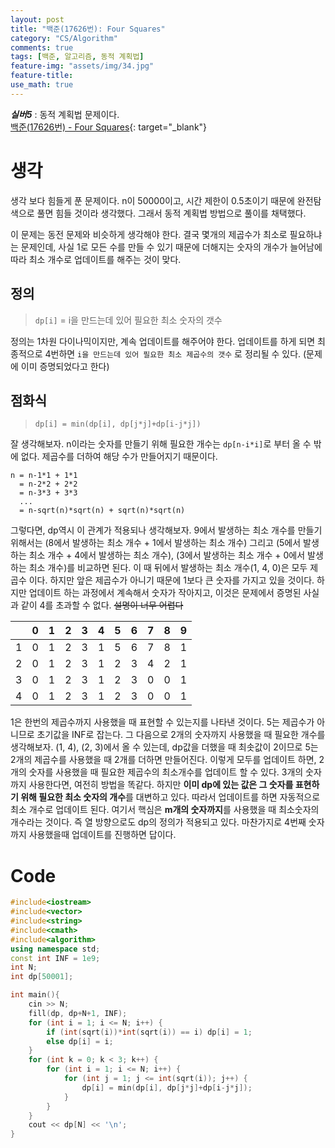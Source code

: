 ```yaml
---
layout: post
title: "백준(17626번): Four Squares"
category: "CS/Algorithm"
comments: true
tags: [백준, 알고리즘, 동적 계획법]
feature-img: "assets/img/34.jpg"
feature-title:
use_math: true
---
```


**_실버5_** : 동적 계획법 문제이다.  
[백준(17626번) - Four Squares](https://www.acmicpc.net/problem/17626){: target="\_blank"}

# 생각

생각 보다 힘들게 푼 문제이다. n이 50000이고, 시간 제한이 0.5초이기 때문에 완전탐색으로 풀면 힘들 것이라 생각했다. 그래서 동적 계획법 방법으로 풀이를 채택했다.

이 문제는 동전 문제와 비슷하게 생각해야 한다. 결국 몇개의 제곱수가 최소로 필요하냐는 문제인데, 사실 1로 모든 수를 만들 수 있기 때문에 더해지는 숫자의 개수가 늘어남에 따라 최소 개수로 업데이트를 해주는 것이 맞다.

## 정의

> `dp[i]` = i을 만드는데 있어 필요한 최소 숫자의 갯수

정의는 1차원 다이나믹이지만, 계속 업데이트를 해주어야 한다. 업데이트를 하게 되면 최종적으로 4번하면 `i을 만드는데 있어 필요한 최소 제곱수의 갯수` 로 정리될 수 있다. (문제에 이미 증명되었다고 한다)

## 점화식

> `dp[i] = min(dp[i], dp[j*j]+dp[i-j*j])`

잘 생각해보자. n이라는 숫자를 만들기 위해 필요한 개수는 `dp[n-i*i]`로 부터 올 수 밖에 없다. 제곱수를 더하여 해당 수가 만들어지기 때문이다.

```
n = n-1*1 + 1*1
  = n-2*2 + 2*2
  = n-3*3 + 3*3
  ...
  = n-sqrt(n)*sqrt(n) + sqrt(n)*sqrt(n)
```

그렇다면, dp역시 이 관계가 적용되나 생각해보자. 9에서 발생하는 최소 개수를 만들기 위해서는 (8에서 발생하는 최소 개수 + 1에서 발생하는 최소 개수) 그리고 (5에서 발생하는 최소 개수 + 4에서 발생하는 최소 개수), (3에서 발생하는 최소 개수 + 0에서 발생하는 최소 개수)를 비교하면 된다. 이 때 뒤에서 발생하는 최소 개수(1, 4, 0)은 모두 제곱수 이다. 하지만 앞은 제곱수가 아니기 때문에 1보다 큰 숫자를 가지고 있을 것이다. 하지만 업데이트 하는 과정에서 계속해서 숫자가 작아지고, 이것은 문제에서 증명된 사실과 같이 4를 초과할 수 없다. ~~설명이 너무 어렵다~~

|     |  0  |  1  |  2  |  3  |  4  |  5  |  6  |  7  |  8  |  9  |
| :-: | :-: | :-: | :-: | :-: | :-: | :-: | :-: | :-: | :-: | :-: |
|  1  |  0  |  1  |  2  |  3  |  1  |  5  |  6  |  7  |  8  |  1  |
|  2  |  0  |  1  |  2  |  3  |  1  |  2  |  3  |  4  |  2  |  1  |
|  3  |  0  |  1  |  2  |  3  |  1  |  2  |  3  |  0  |  0  |  1  |
|  4  |  0  |  1  |  2  |  3  |  1  |  2  |  3  |  0  |  0  |  1  |

1은 한번의 제곱수까지 사용했을 때 표현할 수 있는지를 나타낸 것이다. 5는 제곱수가 아니므로 초기값을 INF로 잡는다. 그 다음으로 2개의 숫자까지 사용했을 때 필요한 개수를 생각해보자. (1, 4), (2, 3)에서 올 수 있는데, dp값을 더했을 때 최솟값이 2이므로 5는 2개의 제곱수를 사용했을 때 2개를 더하면 만들어진다. 이렇게 모두를 업데이트 하면, 2개의 숫자를 사용했을 때 필요한 제곱수의 최소개수를 업데이트 할 수 있다. 3개의 숫자까지 사용한다면, 여전히 방법을 똑같다. 하지만 **이미 dp에 있는 값은 그 숫자를 표현하기 위해 필요한 최소 숫자의 개수**를 대변하고 있다. 따라서 업데이트를 하면 자동적으로 최소 개수로 업데이트 된다. 여기서 핵심은 **m개의 숫자까지**를 사용했을 때 최소숫자의 개수라는 것이다. 즉 열 방향으로도 dp의 정의가 적용되고 있다. 마찬가지로 4번째 숫자까지 사용했을때 업데이트를 진행하면 답이다.

# Code

```c++
#include<iostream>
#include<vector>
#include<string>
#include<cmath>
#include<algorithm>
using namespace std;
const int INF = 1e9;
int N;
int dp[50001];

int main(){
    cin >> N;
    fill(dp, dp+N+1, INF);
    for (int i = 1; i <= N; i++) {
        if (int(sqrt(i))*int(sqrt(i)) == i) dp[i] = 1;
        else dp[i] = i;
    }
    for (int k = 0; k < 3; k++) {
        for (int i = 1; i <= N; i++) {
            for (int j = 1; j <= int(sqrt(i)); j++) {
                dp[i] = min(dp[i], dp[j*j]+dp[i-j*j]);
            }
        }
    }
    cout << dp[N] << '\n';
}

```
